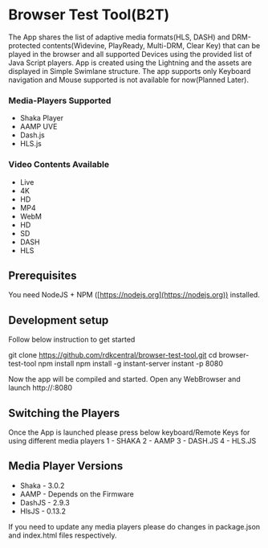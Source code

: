# Browser Test Tool(B2T)

The App shares the list of adaptive media formats(HLS, DASH) and DRM-protected contents(Widevine, PlayReady, Multi-DRM, Clear Key) that can be played in the browser and all supported Devices using the provided list of Java Script players. App is created using the Lightning and the assets are displayed in Simple Swimlane structure. The app supports only Keyboard navigation and Mouse supported is not available for now(Planned Later).

### Media-Players Supported
- Shaka Player
- AAMP UVE
- Dash.js
- HLS.js

### Video Contents Available
- Live
- 4K
- HD
- MP4
- WebM
- HD
- SD
- DASH
- HLS

## Prerequisites

You need NodeJS + NPM ([https://nodejs.org](https://nodejs.org)) installed.

## Development setup

Follow below instruction to get started

git clone https://github.com/rdkcentral/browser-test-tool.git
cd browser-test-tool
npm install
npm install -g instant-server
instant -p 8080

Now the app will be compiled and started. Open any WebBrowser and launch http://<machine-ip>:8080

## Switching the Players
Once the App is launched please press below keyboard/Remote Keys for using different media players
1 - SHAKA
2 - AAMP 
3 - DASH.JS
4 - HLS.JS 

## Media Player Versions
* Shaka - 3.0.2
* AAMP - Depends on the Firmware
* DashJS - 2.9.3
* HlsJS - 0.13.2

If you need to update any media players please do changes in package.json and index.html files respectively.
